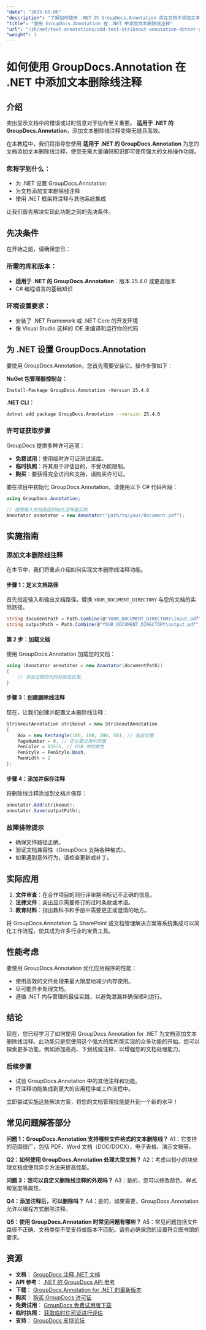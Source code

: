 ```yaml
---
"date": "2025-05-06"
"description": "了解如何使用 .NET 的 GroupDocs.Annotation 库在文档中添加文本删除线注释，从而增强文档审查和协作。"
"title": "使用 GroupDocs.Annotation 在 .NET 中添加文本删除线注释"
"url": "/zh/net/text-annotations/add-text-strikeout-annotation-dotnet-groupdocs/"
"weight": 1
---
```


# 如何使用 GroupDocs.Annotation 在 .NET 中添加文本删除线注释

## 介绍

突出显示文档中的错误或过时信息对于协作至关重要。 **适用于 .NET 的 GroupDocs.Annotation**，添加文本删除线注释变得无缝且高效。

在本教程中，我们将指导您使用 **适用于 .NET 的 GroupDocs.Annotation** 为您的文档添加文本删除线注释，使您无需大量编码知识即可使用强大的文档操作功能。

### 您将学到什么：
- 为 .NET 设置 GroupDocs.Annotation
- 为文档添加文本删除线注释
- 使用 .NET 框架将注释与其他系统集成

让我们首先解决实现此功能之前的先决条件。

## 先决条件

在开始之前，请确保您已：

### 所需的库和版本：
- **适用于 .NET 的 GroupDocs.Annotation**：版本 25.4.0 或更高版本
- C# 编程语言的基础知识

### 环境设置要求：
- 安装了 .NET Framework 或 .NET Core 的开发环境
- 像 Visual Studio 这样的 IDE 来编译和运行你的代码

## 为 .NET 设置 GroupDocs.Annotation

要使用 GroupDocs.Annotation，您首先需要安装它。操作步骤如下：

**NuGet 包管理器控制台：**
```plaintext
Install-Package GroupDocs.Annotation -Version 25.4.0
```

**.NET CLI：**
```bash
dotnet add package GroupDocs.Annotation --version 25.4.0
```

### 许可证获取步骤

GroupDocs 提供多种许可选项：
- **免费试用**：使用临时许可证测试该库。
- **临时执照**：将其用于评估目的，不受功能限制。
- **购买**：要获得完全访问和支持，请购买许可证。

要在项目中初始化 GroupDocs.Annotation，请使用以下 C# 代码片段：

```csharp
using GroupDocs.Annotation;

// 使用输入文档路径初始化注释器实例
Annotator annotator = new Annotator("path/to/your/document.pdf");
```

## 实施指南

### 添加文本删除线注释

在本节中，我们将重点介绍如何实现文本删除线注释功能。

#### 步骤 1：定义文档路径

首先指定输入和输出文档路径。替换 `YOUR_DOCUMENT_DIRECTORY` 与您的文档的实际路径。

```csharp
string documentPath = Path.Combine(@"YOUR_DOCUMENT_DIRECTORY\input.pdf");
string outputPath = Path.Combine(@"YOUR_DOCUMENT_DIRECTORY\output.pdf");
```

#### 第 2 步：加载文档

使用 GroupDocs.Annotation 加载您的文档：

```csharp
using (Annotator annotator = new Annotator(documentPath))
{
    // 添加注释的代码将放在这里。
}
```

#### 步骤 3：创建删除线注释

现在，让我们创建并配置文本删除线注释：

```csharp
StrikeoutAnnotation strikeout = new StrikeoutAnnotation
{
    Box = new Rectangle(100, 100, 200, 50), // 指定位置
    PageNumber = 0, // 定义要应用的页面
    PenColor = 65535, // RGB 中的黄色
    PenStyle = PenStyle.Dash,
    PenWidth = 2
};
```

#### 步骤 4：添加并保存注释

将删除线注释添加到文档并保存：

```csharp
annotator.Add(strikeout);
annotator.Save(outputPath);
```

### 故障排除提示

- 确保文件路径正确。
- 验证文档兼容性（GroupDocs 支持各种格式）。
- 如果遇到意外行为，请检查更新或补丁。

## 实际应用

1. **文件审查**：在合作项目的同行评审期间标记不正确的信息。
2. **法律文件**：突出显示需要修订的过时条款或术语。
3. **教育材料**：指出教科书和手册中需要更正或澄清的地方。

将 GroupDocs.Annotation 与 SharePoint 或文档管理解决方案等系统集成可以简化工作流程，使其成为许多行业的宝贵工具。

## 性能考虑

要使用 GroupDocs.Annotation 优化应用程序的性能：
- 使用高效的文件处理来最大限度地减少内存使用。
- 尽可能异步处理文档。
- 遵循 .NET 内存管理的最佳实践，以避免泄漏并确保顺利运行。

## 结论

现在，您已经学习了如何使用 GroupDocs.Annotation for .NET 为文档添加文本删除线注释。此功能只是您使用这个强大的库所能实现的众多功能的开始。您可以探索更多功能，例如添加高亮、下划线或注释，以增强您的文档处理能力。

### 后续步骤
- 试验 GroupDocs.Annotation 中的其他注释和功能。
- 将注释功能集成到更大的应用程序或工作流程中。

立即尝试实施这些解决方案，将您的文档管理技能提升到一个新的水平！

## 常见问题解答部分

**问题 1：GroupDocs.Annotation 支持哪些文件格式的文本删除线？**
A1：它支持的范围很广，包括 PDF、Word 文档（DOC/DOCX）、电子表格、演示文稿等。

**Q2：如何使用 GroupDocs.Annotation 处理大型文档？**
A2：考虑以较小的块处理文档或使用异步方法来提高性能。

**问题 3：我可以自定义删除线注释的外观吗？**
A3：是的，您可以修改颜色、样式和宽度等属性。

**Q4：添加注释后，可以删除吗？**
A4：是的，如果需要，GroupDocs.Annotation 允许以编程方式删除注释。

**Q5：使用 GroupDocs.Annotation 时常见问题有哪些？**
A5：常见问题包括文件路径不正确、文档类型不受支持或版本不匹配。请务必确保您的设置符合图书馆的要求。

## 资源
- **文档**： [GroupDocs 注释 .NET 文档](https://docs.groupdocs.com/annotation/net/)
- **API 参考**： [.NET 的 GroupDocs API 参考](https://reference.groupdocs.com/annotation/net/)
- **下载**： [GroupDocs.Annotation for .NET 的最新版本](https://releases.groupdocs.com/annotation/net/)
- **购买**： [购买 GroupDocs 许可证](https://purchase.groupdocs.com/buy)
- **免费试用**： [GroupDocs 免费试用版下载](https://releases.groupdocs.com/annotation/net/)
- **临时执照**： [获取临时许可证进行评估](https://purchase.groupdocs.com/temporary-license/)
- **支持**： [GroupDocs 支持论坛](https://forum.groupdocs.com/c/annotation/)